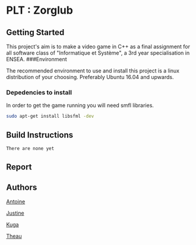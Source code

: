 # PLT : Zorglub

## Getting Started

This project's aim is to make a video game in C++ as a final assignment for all software class of "Informatique et Système", a 3rd year specialisation in ENSEA.
###Environment

The recommended environment to use and install this project is a linux distribution of your choosing. Preferably Ubuntu 16.04 and upwards.

### Depedencies to install
In order to get the game running  you will need smfl libraries.

```bash
sudo apt-get install libsfml -dev
```

## Build Instructions
```bash
There are none yet
```
## Report



## Authors
[Antoine]()

[Justine]()

[Kuga](https://github.com/Kuga23/)

[Theau](https://github.com/iceliades/)

